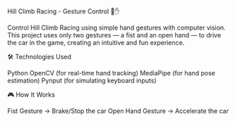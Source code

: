 Hill Climb Racing - Gesture Control 🚗✋

Control Hill Climb Racing using simple hand gestures with computer vision. 
This project uses only two gestures — a fist and an open hand — to drive the car in the game, creating an intuitive and fun experience.

🛠️ Technologies Used

Python
OpenCV (for real-time hand tracking)
MediaPipe (for hand pose estimation)
Pynput (for simulating keyboard inputs)

🎮 How It Works

Fist Gesture → Brake/Stop the car
Open Hand Gesture → Accelerate the car
